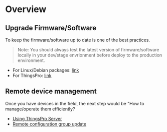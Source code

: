 # Overview

## Upgrade Firmware/Software

To keep the firmware/software up to date is one of the best practices.

> Note: You should always test the latest version of firmware/software locally in your dev/stage envrionment before deploy to the production environment.

- For Linux/Debian packages: [link](debian-upgrade.md)
- For ThingsPro: [link](https://www.moxa.com/doc/man/ThingsPro_Software_Suite_UM_e7.0.pdf#page=37)

## Remote device management

Once you have devices in the field, the next step would be "How to manage/operate them efficiently?

- [Using ThingsPro Server](https://www.moxa.com/doc/man/ThingsPro_Software_Suite_UM_e6.0.pdf#page=98)
- [Remote configuration group update](https://www.moxa.com/doc/man/ThingsPro_Software_Suite_UM_e6.0.pdf#page103)
